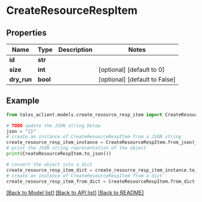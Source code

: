 # CreateResourceRespItem


## Properties

Name | Type | Description | Notes
------------ | ------------- | ------------- | -------------
**id** | **str** |  | 
**size** | **int** |  | [optional] [default to 0]
**dry_run** | **bool** |  | [optional] [default to False]

## Example

```python
from talos_aclient.models.create_resource_resp_item import CreateResourceRespItem

# TODO update the JSON string below
json = "{}"
# create an instance of CreateResourceRespItem from a JSON string
create_resource_resp_item_instance = CreateResourceRespItem.from_json(json)
# print the JSON string representation of the object
print(CreateResourceRespItem.to_json())

# convert the object into a dict
create_resource_resp_item_dict = create_resource_resp_item_instance.to_dict()
# create an instance of CreateResourceRespItem from a dict
create_resource_resp_item_from_dict = CreateResourceRespItem.from_dict(create_resource_resp_item_dict)
```
[[Back to Model list]](../README.md#documentation-for-models) [[Back to API list]](../README.md#documentation-for-api-endpoints) [[Back to README]](../README.md)


